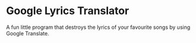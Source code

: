 # Google Lyrics Translator

A fun little program that destroys the lyrics of your favourite songs by using Google Translate.
